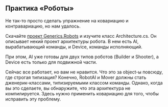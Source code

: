 ﻿## Практика «Роботы»

Не так-то просто сделать упражнение на ковариацию и контравариацию, но нам удалось.

Скачайте [проект Generics.Robots](https://ulearn.me/Exercise/StudentZip?courseId=cs2&slideId=58ad2ca7-bb8b-4334-9921-3ba18e8da67e) и изучите класс Architecture.cs. Он описывает некий проект архитектуры робота. В нем есть AI, вырабатывающий команды, и Device, команды исполняющий.

При этом, AI уже готовы для двух типов роботов (Builder и Shooter), а Device есть только для подвижной части.

Сейчас все работает, но вам не нравится. Что это за object-ы повсюду, где строгая типизация? Конечно, RobotAI и Mover должны стать дженерик-классами, типизируемыми классом команды. Однако, когда вы это сделаете, вы обнаружите, что эта архитектура не компилируется. Здесь нужно применить ковариацию для того, чтобы исправить эту проблему.
